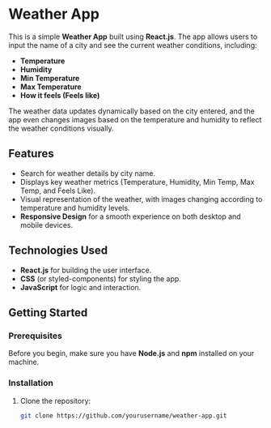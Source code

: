 # Weather App

This is a simple **Weather App** built using **React.js**. The app allows users to input the name of a city and see the current weather conditions, including:

- **Temperature**
- **Humidity**
- **Min Temperature**
- **Max Temperature**
- **How it feels (Feels like)**

The weather data updates dynamically based on the city entered, and the app even changes images based on the temperature and humidity to reflect the weather conditions visually.

## Features

- Search for weather details by city name.
- Displays key weather metrics (Temperature, Humidity, Min Temp, Max Temp, and Feels Like).
- Visual representation of the weather, with images changing according to temperature and humidity levels.
- **Responsive Design** for a smooth experience on both desktop and mobile devices.

## Technologies Used

- **React.js** for building the user interface.
- **CSS** (or styled-components) for styling the app.
- **JavaScript** for logic and interaction.

## Getting Started

### Prerequisites

Before you begin, make sure you have **Node.js** and **npm** installed on your machine.

### Installation

1. Clone the repository:
   ```bash
   git clone https://github.com/yourusername/weather-app.git
